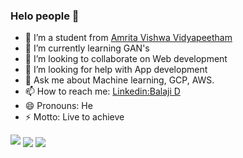 ### Helo people  👋

- 🔭 I’m a student from [Amrita Vishwa Vidyapeetham](https://admissions.amrita.edu/btech/?utm_source=google&utm_medium=Search&utm_campaign=Btech2020Google&gclid=Cj0KCQjw1qL6BRCmARIsADV9JtYZjIYoC3bvmnVm0CcAIELrk65rnCv8XxFVWvOku7s4RTt0qsaUQeEaAteOEALw_wcB)
- 🌱 I’m currently learning GAN's
- 👯 I’m looking to collaborate on Web development
- 🤔 I’m looking for help with App development
- 💬 Ask me about Machine learning, GCP, AWS.
- 📫 How to reach me: [Linkedin:Balaji D](https://www.linkedin.com/in/balaji-d-6a48941b6/)
- 😄 Pronouns: He
- ⚡ Motto: Live to achieve 

<img src="https://github-readme-stats.vercel.app/api?username=balajidass07&&show_icons=true&title_color=ffffff&icon_color=bb2acf&text_color=daf7dc&bg_color=191919">

<img align="center" src="https://github-readme-stats.vercel.app/api/top-langs/?username=balajidass07&layout=compact&theme=radical" />

<img align="center" src="https://github-readme-stats.vercel.app/api/pin/?username=balajidass07&repo=balajidass07.github.io&theme=radical" />
